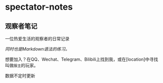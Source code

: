 # spectator-notes

## 观察者笔记

一位热爱生活的观察者的日常记录

*同时也是Markdown语法的练习。*

想要加入？在QQ、Wechat、Telegram、Bilibili上找到我，或在[location]中寻找叫做`服主`的玩家。

数据不定时更新
